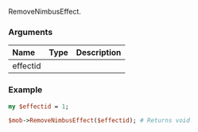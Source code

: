 RemoveNimbusEffect.
### Arguments
**Name**|**Type**|**Description**
:---|:---|:---
effectid||

### Example

```perl
my $effectid = 1;

$mob->RemoveNimbusEffect($effectid); # Returns void
```